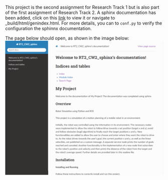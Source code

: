 
This project is the second assignment for Research Track 1 but is also part of the first assignment of Research Track 2. A sphinx documentation has been added, click on this [link](_build/html/index.html) to view it or navigate to _build/html/genindex.html. For more details, you can to `conf.py` to verify the configuration the sphinnx documentation. 

The page below should open, as shown in the image below: 
![sphinxdocumentation!](images/htmlpage.png "sphinxdocumentation")


